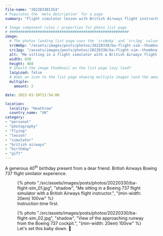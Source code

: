 ```yaml
---
file-name: "202203301354"
# Populates the `meta description` for a page
summary: "Flight simulator lesson with British Airways flight instructor."

# Image component rules / properties for photo list page
# #######################################################
image:
  # The photos landing list page uses the `srcWebp` and `srcJpg` values
  srcWebp: "/assets/images/posts/photos/20220330/ba-flight-sim--thumbnail.webp"
  srcJpg: "/assets/images/posts/photos/20220330/ba-flight-sim--thumbnail.jpg"
  alt: "Me sitting in a flight simulator with a British Airways flight instructor"
  width: 650
  height: 488
  # Should the image thumbnail on the list page lazy load?
  lazyLoad: false
  # Adds an icon to the list page showing multiple images (and the amount) available to view on the post page
  multiple:
    amount: 2

date: 2022-03-30T13:54:00

location:
  locality: "Heathrow"
  country_name: "UK"
category:
- "personal"
- "photography"
- "flying"
- "lesson"
- "simulator"
- "british airways"
- "birthday"
- "gift"
---
```


A generous 40<sup>th</sup> birthday present from a dear friend. British Airways Boeing 737 flight similator experience.

<figure class="flow">
{% photo "./src/assets/images/posts/photos/20220330/ba-flight-sim_01.jpg", "shadow", "Me sitting in a Boeing 737 flight simulator with a British Airways flight instructor.", "(min-width: 20em) 100vw" %}
<figcaption>Instruction time first.</figcaption>
</figure>

<figure class="flow">
{% photo "./src/assets/images/posts/photos/20220330/ba-flight-sim_02.jpg", "shadow", "View of the approaching runway from the Boeing 737 cockpit.", "(min-width: 20em) 100vw" %}
<figcaption>Let's set this baby down. 😬</figcaption>
</figure>
